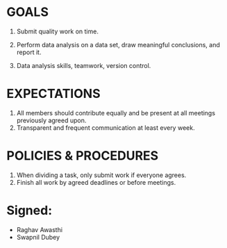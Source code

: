  # GOALS

1. Submit quality work on time.

2. Perform data analysis on a data set, draw meaningful conclusions, and report it.

3. Data analysis skills, teamwork, version control.

# EXPECTATIONS

1. All members should contribute equally and be present at all meetings previously agreed upon.
2. Transparent and frequent communication at least every week.

# POLICIES & PROCEDURES

1. When dividing a task, only submit work if everyone agrees.
2. Finish all work by agreed deadlines or before meetings.


 

# Signed:
- Raghav Awasthi
- Swapnil Dubey

